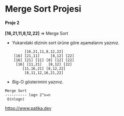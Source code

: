 # Merge Sort Projesi

#### Proje 2
**[16,21,11,8,12,22]** => Merge Sort
* Yukarıdaki dizinin sort ürüne göre aşamalarını yazınız.
```
         [16,21,11,8,12,22]
    [16] [21,11]     [8,12] [22]
    [16] [21] [11] [8] [12] [22]
     [16] [11,21]   [8,12] [22]
        [11,16,21] [8,12,22] 
         [8,11,12,16,21,22]
```
* Big-O gösterimini yazınız.
```
Merge Sort
---------- logn 2^x=n
 O(nlogn)
```

https://www.patika.dev
